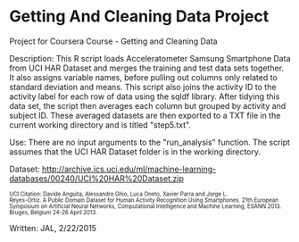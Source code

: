 # Getting And Cleaning Data Project
Project for Coursera Course - Getting and Cleaning Data


 Description:         This R script loads Acceleratometer Samsung Smartphone Data from UCI HAR Dataset
                      and merges the training and test data sets together. It also assigns variable
                      names, before pulling out columns only related to standard deviation and means.
                      This script also joins the activity ID to the activity label for each row of
                      data using the sqldf library. After tidying this data set, the script then 
                      averages each column but grouped by activity and subject ID. These averaged 
                      datasets are then exported to a TXT file in the current working directory and
                      is titled "step5.txt".

 Use:                 There are no input arguments to the "run_analysis" function.
                      The script assumes that the UCI HAR Dataset folder is in the
                      working directory.

Dataset:              http://archive.ics.uci.edu/ml/machine-learning-databases/00240/UCI%20HAR%20Dataset.zip
                      
<sub><sub>            UCI Citation: Davide Anguita, Alessandro Ghio, Luca Oneto, Xavier Parra and Jorge L.  
                      Reyes-Ortiz. A Public Domain Dataset for Human Activity Recognition Using Smartphones. 21th European 
                      Symposium on Artificial Neural Networks, Computational Intelligence and Machine Learning, ESANN 2013. 
                      Bruges, Belgium 24-26 April 2013.</sub> </sub>

Written:             JAL, 2/22/2015

